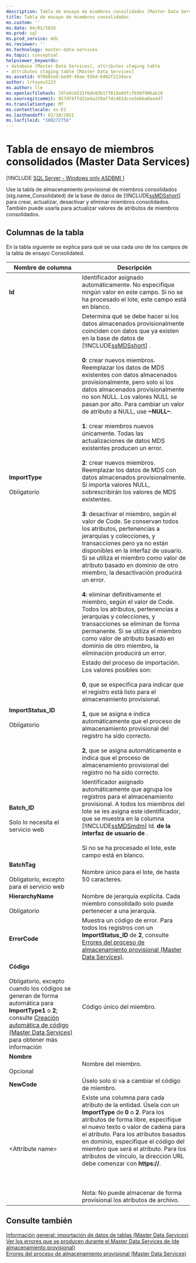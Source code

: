 ```yaml
---
description: Tabla de ensayo de miembros consolidados (Master Data Services)
title: Tabla de ensayo de miembros consolidados
ms.custom: ''
ms.date: 04/01/2016
ms.prod: sql
ms.prod_service: mds
ms.reviewer: ''
ms.technology: master-data-services
ms.topic: conceptual
helpviewer_keywords:
- database [Master Data Services], attributes staging table
- attributes staging table [Master Data Services]
ms.assetid: 070681ed-be99-49ae-93bd-6402f2134ace
author: lrtoyou1223
ms.author: lle
ms.openlocfilehash: 7d7a9cb531f6de93b177819a8dfcf030f906ab10
ms.sourcegitcommit: 917df4ffd22e4a229af7dc481dcce3ebba0aa4d7
ms.translationtype: MT
ms.contentlocale: es-ES
ms.lasthandoff: 02/10/2021
ms.locfileid: "100272756"
---
```

# <a name="consolidated-member-staging-table-master-data-services"></a>Tabla de ensayo de miembros consolidados (Master Data Services)

[!INCLUDE [SQL Server - Windows only ASDBMI  ](../includes/applies-to-version/sql-windows-only-asdbmi.md)]

  Use la tabla de almacenamiento provisional de miembros consolidados (stg.name_Consolidated) de la base de datos de [!INCLUDE[ssMDSshort](../includes/ssmdsshort-md.md)] para crear, actualizar, desactivar y eliminar miembros consolidados. También puede usarla para actualizar valores de atributos de miembros consolidados.  
  
##  <a name="table-columns"></a><a name="TableColumns"></a> Columnas de la tabla  
 En la tabla siguiente se explica para qué se usa cada uno de los campos de la tabla de ensayo Consolidated.  
  
|Nombre de columna|Descripción|  
|-----------------|-----------------|  
|**Id**|Identificador asignado automáticamente. No especifique ningún valor en este campo. Si no se ha procesado el lote, este campo está en blanco.|  
|**ImportType**<br /><br /> Obligatorio|Determina qué se debe hacer si los datos almacenados provisionalmente coinciden con datos que ya existen en la base de datos de [!INCLUDE[ssMDSshort](../includes/ssmdsshort-md.md)] .<br /><br /> **0**: crear nuevos miembros. Reemplazar los datos de MDS existentes con datos almacenados provisionalmente, pero solo si los datos almacenados provisionalmente no son NULL. Los valores NULL se pasan por alto. Para cambiar un valor de atributo a NULL, use **~NULL~**.<br /><br /> **1**: crear miembros nuevos únicamente. Todas las actualizaciones de datos MDS existentes producen un error.<br /><br /> **2**: crear nuevos miembros. Reemplazar los datos de MDS con datos almacenados provisionalmente. Si importa valores NULL, sobrescribirán los valores de MDS existentes.<br /><br /> **3**: desactivar el miembro, según el valor de Code. Se conservan todos los atributos, pertenencias a jerarquías y colecciones, y transacciones pero ya no están disponibles en la interfaz de usuario. Si se utiliza el miembro como valor de atributo basado en dominio de otro miembro, la desactivación producirá un error.<br /><br /> **4**: eliminar definitivamente el miembro, según el valor de Code. Todos los atributos, pertenencias a jerarquías y colecciones, y transacciones se eliminan de forma permanente. Si se utiliza el miembro como valor de atributo basado en dominio de otro miembro, la eliminación producirá un error.|  
|**ImportStatus_ID**<br /><br /> Obligatorio|Estado del proceso de importación. Los valores posibles son:<br /><br /> **0**, que se especifica para indicar que el registro está listo para el almacenamiento provisional.<br /><br /> **1**, que se asigna e indica automáticamente que el proceso de almacenamiento provisional del registro ha sido correcto.<br /><br /> **2**, que se asigna automáticamente e indica que el proceso de almacenamiento provisional del registro no ha sido correcto.|  
|**Batch_ID**<br /><br /> Solo lo necesita el servicio web|Identificador asignado automáticamente que agrupa los registros para el almacenamiento provisional. A todos los miembros del lote se les asigna este identificador, que se muestra en la columna [!INCLUDE[ssMDSmdm](../includes/ssmdsmdm-md.md)] Id. **de la interfaz de usuario de** .<br /><br /> Si no se ha procesado el lote, este campo está en blanco.|  
|**BatchTag**<br /><br /> Obligatorio, excepto para el servicio web|Nombre único para el lote, de hasta 50 caracteres.|  
|**HierarchyName**<br /><br /> Obligatorio|Nombre de jerarquía explícita. Cada miembro consolidado solo puede pertenecer a una jerarquía.|  
|**ErrorCode**|Muestra un código de error. Para todos los registros con un **ImportStatus_ID** de **2**, consulte [Errores del proceso de almacenamiento provisional &#40;Master Data Services&#41;](../master-data-services/staging-process-errors-master-data-services.md).|  
|**Código**<br /><br /> Obligatorio, excepto cuando los códigos se generan de forma automática para **ImportType1** o **2**; consulte [Creación automática de código &#40;Master Data Services&#41;](../master-data-services/automatic-code-creation-master-data-services.md) para obtener más información|Código único del miembro.|  
|**Nombre**<br /><br /> Opcional|Nombre del miembro.|  
|**NewCode**|Úselo solo si va a cambiar el código de miembro.|  
|\<Attribute name>|Existe una columna para cada atributo de la entidad. Úsela con un **ImportType** de **0** o **2**. Para los atributos de forma libre, especifique el nuevo texto o valor de cadena para el atributo. Para los atributos basados en dominio, especifique el código del miembro que será el atributo. Para los atributos de vínculo, la dirección URL debe comenzar con **https://**.<br /><br /> <br /><br /> Nota: No puede almacenar de forma provisional los atributos de archivo.|  
  
## <a name="see-also"></a>Consulte también  
 [Información general: importación de datos de tablas &#40;Master Data Services&#41;](../master-data-services/overview-importing-data-from-tables-master-data-services.md)   
 [Ver los errores que se producen durante el Master Data Services de &#40;de almacenamiento provisional&#41;](../master-data-services/view-errors-that-occur-during-staging-master-data-services.md)   
 [Errores del proceso de almacenamiento provisional &#40;Master Data Services&#41;](../master-data-services/staging-process-errors-master-data-services.md)  
  
  
